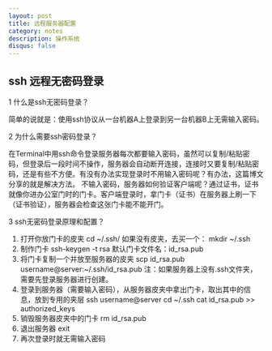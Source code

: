 ```yaml
---
layout: post
title: 远程服务器配置
category: notes
description: 操作系统
disqus: false
---
```


## ssh 远程无密码登录 

1 什么是ssh无密码登录？

简单的说就是：使用ssh协议从一台机器A上登录到另一台机器B上无需输入密码。


2 为什么需要ssh密码登录？

在Terminal中用ssh命令登录服务器每次都要输入密码，虽然可以复制/粘贴密码，但登录后一段时间不操作，服务器会自动断开连接，连接时又要复制/粘贴密码，还是有些不方便。有没有办法实现登录时不用输入密码呢？有办法，这篇博文分享的就是解决方法。
不输入密码，服务器如何验证客户端呢？通过证书，证书就像你进办公室门时的门卡。客户端登录时，拿门卡（证书）在服务器上刷一下（证书验证），服务器会检查这张门卡能不能开门。


3 ssh无密码登录原理和配置？
1. 打开你放门卡的皮夹
cd ~/.ssh/
如果没有皮夹，去买一个：
mkdir ~/.ssh
2. 制作门卡
ssh-keygen -t rsa
默认门卡文件名：id_rsa.pub
3. 将门卡复制一个并放至服务器的皮夹
scp id_rsa.pub username@server:~/.ssh/id_rsa.pub
注：如果服务器上没有.ssh文件夹，需要先登录服务器进行创建。
4. 登录到服务器（需要输入密码），从服务器皮夹中拿出门卡，取出其中的信息，放到专用的夹层
ssh username@server
cd ~/.ssh
cat id_rsa.pub >> authorized_keys
5. 销毁服务器皮夹中的门卡
rm id_rsa.pub
6. 退出服务器
exit         
7. 再次登录时就无需输入密码

